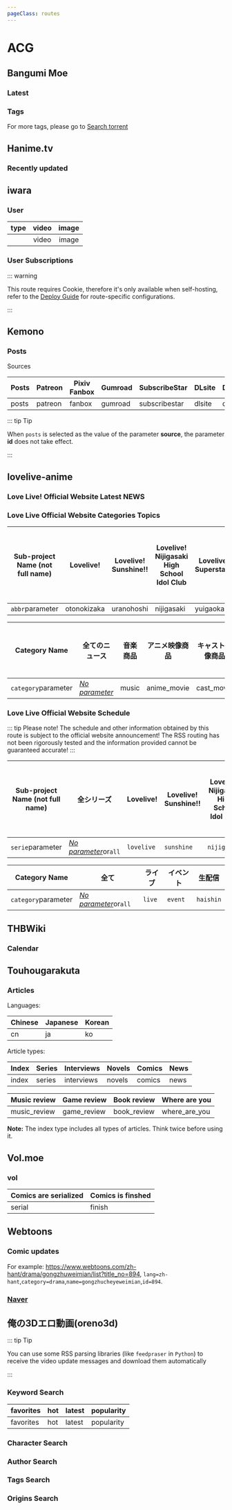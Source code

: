 ```yaml
---
pageClass: routes
---
```


# ACG

## Bangumi Moe

### Latest

<RouteEn author="nczitzk" example="/bangumi/moe" path="/bangumi/moe"/>

### Tags

<RouteEn author="nczitzk" example="/bangumi/moe/chs/1080p" path="/bangumi/moe/:tags?" :paramsDesc="['Tags, empty by default, multiple tags separated by `/`']">

For more tags, please go to [Search torrent](https://bangumi.moe/search/index)

</RouteEn>

## Hanime.tv

### Recently updated

<RouteEn author="EsuRt" example="/hanime/video" path="/hanime/video"/>

## iwara

### User

<RouteEn author="Fatpandac" example="/iwara/users/kelpie/video" path="/iwara/users/:username/:type?" :paramsDesc="['username, can find in userpage', 'video by default']" radar="1" rssbud="1">

| type | video | image |
| :--: | :---: | :---: |
|      | video | image |

</RouteEn>

### User Subscriptions

<RouteEn author="FeCCC" example="/iwara/subscriptions" path="/iwara/subscriptions" radar="1" rssbud="1" selfhost="1">

::: warning

This route requires Cookie, therefore it's only available when self-hosting, refer to the [Deploy Guide](/en/install/#route-specific-configurations) for route-specific configurations.

:::

</RouteEn>

## Kemono

### Posts

<RouteEn author="nczitzk" example="/kemono" path="/kemono/:source?/:id?" :paramsDesc="['Source, see below, Posts by default', 'User id, can be found in URL']">

Sources

| Posts | Patreon | Pixiv Fanbox | Gumroad | SubscribeStar | DLsite | Discord | Fantia |
| ----- | ------- | ------------ | ------- | ------------- | ------ | ------- | ------ |
| posts | patreon | fanbox       | gumroad | subscribestar | dlsite | discord | fantia |

::: tip Tip

When `posts` is selected as the value of the parameter **source**, the parameter **id** does not take effect.

:::

</RouteEn>

## lovelive-anime

### Love Live! Official Website Latest NEWS

<RouteEn author="axojhf" example="/lovelive-anime/news" path="/lovelive-anime/news/:option?" :paramsDesc="['Crawl full text when `option` is `detail`.']" radar="1"/>

### Love Live Official Website Categories Topics

<RouteEn author="axojhf" example="/lovelive-anime/topics/otonokizaka" path="/lovelive-anime/topics/:abbr/:category?/:option?" :paramsDesc="['The path to the Love Live series of sub-projects on the official website is detailed in the table below', 'The official website lists the Topics category, `category` is `detail` when crawling the full text, other categories see the following table for details', 'Crawl full text when `option` is `detail`.']" radar="1">

| Sub-project Name (not full name) | Lovelive!   | Lovelive! Sunshine!! | Lovelive! Nijigasaki High School Idol Club | Lovelive! Superstar!! | 幻日のヨハネ | ラブライブ！スクールアイドルミュージカル |
|----------------------------------|-------------|----------------------|--------------------------------------------|-----------------------|--------|----------------------|
| `abbr`parameter                  | otonokizaka | uranohoshi           | nijigasaki                                 | yuigaoka              | yohane | musical              |


| Category Name       | 全てのニュース               | 音楽商品  | アニメ映像商品     | キャスト映像商品   | 劇場      | アニメ放送/配信 | キャスト配信/ラジオ | ライブ/イベント | ブック   | グッズ   | ゲーム  | メディア  | ご当地情報 | その他   | キャンペーン   |
|---------------------|-----------------------|-------|-------------|------------|---------|----------|------------|----------|-------|-------|------|-------|-------|-------|----------|
| `category`parameter | <u>*No parameter*</u> | music | anime_movie | cast_movie | theater | onair    | radio      | event    | books | goods | game | media | local | other | campaign |

</RouteEn>

### Love Live Official Website Schedule

<RouteEn author="axojhf" example="/lovelive-anime/schedules" path="/schedules/:serie?/:category?" :paramsDesc="['Love Live! Series sub-projects abbreviation, see the following table', 'The official website lists the categories, see the following table for details']" radar="1">

::: tip Please note!
The schedule and other information obtained by this route is subject to the official website announcement!
The RSS routing has not been rigorously tested and the information provided cannot be guaranteed accurate!
:::

| Sub-project Name (not full name) | 全シリーズ                        | Lovelive!  | Lovelive! Sunshine!! | Lovelive! Nijigasaki High School Idol Club | Lovelive! Superstar!! | ラブライブ！スクールアイドルミュージカル |
|----------------------------------|------------------------------|------------|----------------------|--------------------------------------------|-----------------------|----------------------|
| `serie`parameter                 | <u>*No parameter*</u>or`all` | `lovelive` | `sunshine`           | `nijigasaki`                               | `superstar`           | `musical`            |

| Category Name       | 全て                           | ライブ    | イベント    | 生配信       |
|---------------------|------------------------------|--------|---------|-----------|
| `category`parameter | <u>*No parameter*</u>or`all` | `live` | `event` | `haishin` |

</RouteEn>

## THBWiki

### Calendar

<RouteEn author="aether17" path="/thwiki/calendar/:before?/:after?" example="/thwiki/calendar" :paramsDesc="['From how many days ago (default 30)', 'To how many days after (default 30)']" radar="1" rssbud="1"/>

## Touhougarakuta

### Articles

<RouteEn author="ttyfly" path="/touhougarakuta/:language/:type" example="/touhougarakuta/ja/news" :paramsDesc="['language', 'article type']">

Languages:

| Chinese | Japanese | Korean |
| ---- | ---- | ---- |
|  cn  |  ja  |  ko  |

Article types:

|  Index   | Series | Interviews | Novels | Comics | News |
| -------- | ------ | ---------- | ------ | ------ | ---- |
|  index   | series | interviews | novels | comics | news |

| Music review | Game review | Book review  | Where are you |
| ------------ | ----------- | ------------ | ------------- |
| music_review | game_review | book_review  | where_are_you |

**Note:** The index type includes all types of articles. Think twice before using it.

</RouteEn>

## Vol.moe

### vol

<RouteEn author="CoderTonyChan" example="/vol/finish" path="/vol/:mode?" :paramsDesc="['mode type']">

| Comics are serialized | Comics is finshed |
| --------------------- | ----------------- |
| serial                | finish            |

</RouteEn>

## Webtoons

### Comic updates

<RouteEn author="machsix" path="/webtoons/:lang/:category/:name/:id" example="/webtoons/zh-hant/drama/gongzhuweimian/894" :paramsDesc="['Language','Category','Name','ID']"/>

For example: <https://www.webtoons.com/zh-hant/drama/gongzhuweimian/list?title_no=894>, `lang=zh-hant`,`category=drama`,`name=gongzhucheyeweimian`,`id=894`.

### [Naver](https://comic.naver.com)

<RouteEn author="zfanta" example="/webtoons/naver/651673" path="/webtoons/naver/:titleId" :paramsDesc="['titleId of naver webtoon']" />

## 俺の3Dエロ動画(oreno3d)

::: tip Tip

You can use some RSS parsing libraries (like `feedpraser` in `Python`) to receive the video update messages and download them automatically

:::

### Keyword Search

<RouteEn author="xueli-sherryli" example="/oreno3d/search/bronya/latest/1" path="/oreno3d/search/:keyword/:sort/:pagelimit?" :paramsDesc="['Search keyword', 'Sort method, see the table below', 'The maximum number of pages to be crawled, the default is 1']" radar="1" rssbud="1">

| favorites | hot  | latest | popularity |
| --------- | ---- | ------ | ---------- |
| favorites | hot  | latest | popularity |

</RouteEn>

### Character Search

<RouteEn author="xueli-sherryli" example="/oreno3d/characters/283/latest/1" path="/oreno3d/characters/:characterid/:sort/:pagelimit?" :paramsDesc="['Character id, can be found in URL' , 'Sort method, see the table above', 'The maximum number of pages to be crawled, the default is 1']" radar="1" rssbud="1"/>

### Author Search

<RouteEn author="xueli-sherryli" example="/oreno3d/authors/3189/latest/1" path="/oreno3d/authors/:authorid/:sort/:pagelimit?" :paramsDesc="['Author id, can be found in URL' , 'Sort method, see the table above', 'The maximum number of pages to be crawled, the default is 1']" radar="1" rssbud="1"/>

### Tags Search

<RouteEn author="xueli-sherryli" example="/oreno3d/tags/177/latest/1" path="/oreno3d/tags/:tagid/:sort/:pagelimit?" :paramsDesc="['Tag id, can be found in URL', 'Sort method, see the table above', 'The maximum number of pages to be crawled, the default is 1']" radar="1" rssbud="1"/>

### Origins Search

<RouteEn author="xueli-sherryli" example="/oreno3d/origins/3/latest/1" path="/oreno3d/origins/:originid/:sort/:pagelimit?" :paramsDesc="['Origin id, can be found in URL' , 'Sort method, see the table above', 'The maximum number of pages to be crawled, the default is 1']" radar="1" rssbud="1"/>
